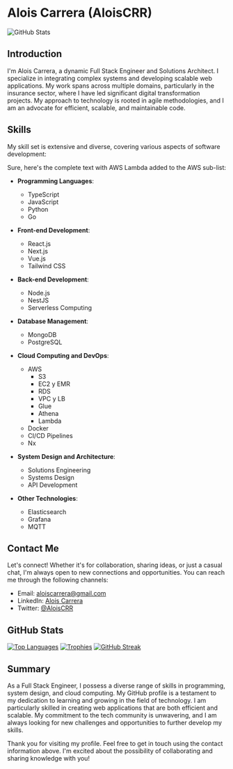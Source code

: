 # Alois Carrera (AloisCRR)

![GitHub Stats](https://github-readme-stats.vercel.app/api?username=AloisCRR)

## Introduction
I'm Alois Carrera, a dynamic Full Stack Engineer and Solutions Architect. I specialize in integrating complex systems and developing scalable web applications. My work spans across multiple domains, particularly in the insurance sector, where I have led significant digital transformation projects. My approach to technology is rooted in agile methodologies, and I am an advocate for efficient, scalable, and maintainable code.

## Skills
My skill set is extensive and diverse, covering various aspects of software development:

Sure, here's the complete text with AWS Lambda added to the AWS sub-list:

- **Programming Languages**:
  - TypeScript
  - JavaScript
  - Python
  - Go

- **Front-end Development**:
  - React.js
  - Next.js
  - Vue.js
  - Tailwind CSS

- **Back-end Development**:
  - Node.js
  - NestJS
  - Serverless Computing

- **Database Management**:
  - MongoDB
  - PostgreSQL

- **Cloud Computing and DevOps**:
  - AWS
    - S3
    - EC2 y EMR
    - RDS
    - VPC y LB
    - Glue
    - Athena
    - Lambda
  - Docker
  - CI/CD Pipelines
  - Nx

- **System Design and Architecture**:
  - Solutions Engineering
  - Systems Design
  - API Development

- **Other Technologies**:
  - Elasticsearch
  - Grafana
  - MQTT

## Contact Me
Let's connect! Whether it's for collaboration, sharing ideas, or just a casual chat, I'm always open to new connections and opportunities. You can reach me through the following channels:
- Email: aloiscarrera@gmail.com
- LinkedIn: [Alois Carrera](https://www.linkedin.com/in/alois-carrera/)
- Twitter: [@AloisCRR](https://twitter.com/AloisCRR)

## GitHub Stats
[![Top Languages](https://github-readme-stats.vercel.app/api/top-langs/?username=AloisCRR)](https://github.com/AloisCRR)
[![Trophies](https://github-profile-trophy.vercel.app/?username=AloisCRR)](https://github.com/AloisCRR)
[![GitHub Streak](https://streak-stats.demolab.com/?user=AloisCRR)](https://git.io/streak-stats)

## Summary
As a Full Stack Engineer, I possess a diverse range of skills in programming, system design, and cloud computing. My GitHub profile is a testament to my dedication to learning and growing in the field of technology. I am particularly skilled in creating web applications that are both efficient and scalable. My commitment to the tech community is unwavering, and I am always looking for new challenges and opportunities to further develop my skills.

Thank you for visiting my profile. Feel free to get in touch using the contact information above. I'm excited about the possibility of collaborating and sharing knowledge with you!
